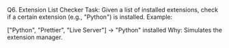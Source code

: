 Q6. Extension List Checker
Task: Given a list of installed extensions, check if a certain extension (e.g., "Python") is installed.
Example:

["Python", "Prettier", "Live Server"] → "Python" installed 
Why: Simulates the extension manager.